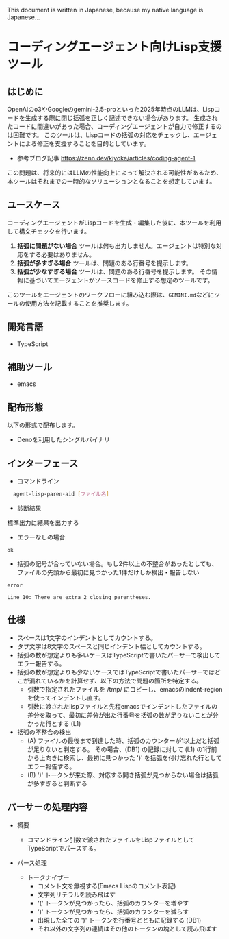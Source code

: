 This document is written in Japanese, because my native language is Japanese...

# コーディングエージェント向けLisp支援ツール

## はじめに

OpenAIのo3やGoogleのgemini-2.5-proといった2025年時点のLLMは、Lispコードを生成する際に閉じ括弧を正しく記述できない場合があります。
生成されたコードに間違いがあった場合、コーディングエージェントが自力で修正するのは困難です。
このツールは、Lispコードの括弧の対応をチェックし、エージェントによる修正を支援することを目的としています。

- 参考ブログ記事
  https://zenn.dev/kiyoka/articles/coding-agent-1

この問題は、将来的にはLLMの性能向上によって解決される可能性があるため、本ツールはそれまでの一時的なソリューションとなることを想定しています。

## ユースケース

コーディングエージェントがLispコードを生成・編集した後に、本ツールを利用して構文チェックを行います。

1.  **括弧に問題がない場合**
    ツールは何も出力しません。エージェントは特別な対応をする必要はありません。
2.  **括弧が多すぎる場合**
    ツールは、問題のある行番号を提示します。
3.  **括弧が少なすぎる場合**
    ツールは、問題のある行番号を提示します。
    その情報に基づいてエージェントがソースコードを修正する想定のツールです。

このツールをエージェントのワークフローに組み込む際は、`GEMINI.md`などにツールの使用方法を記載することを推奨します。

## 開発言語

- TypeScript

## 補助ツール

- emacs

## 配布形態

以下の形式で配布します。

- Denoを利用したシングルバイナリ

## インターフェース

- コマンドライン

```bash
  agent-lisp-paren-aid [ファイル名]
```

- 診断結果

標準出力に結果を出力する

  - エラーなしの場合
  
  ```
  ok
  ```
  
  - 括弧の記号が合っていない場合。もし2件以上の不整合があったとしても、ファイルの先頭から最初に見つかった1件だけしか検出・報告しない
  
  ```
  error
  
  Line 10: There are extra 2 closing parentheses.
  ```

## 仕様

- スペースは1文字のインデントとしてカウントする。
- タブ文字は8文字のスペースと同じインデント幅としてカウントする。
- 括弧の数が想定よりも多いケースはTypeScriptで書いたパーサーで検出してエラー報告する。
- 括弧の数が想定よりも少ないケースではTypeScriptで書いたパーサーではどこが漏れているかを計算せず、以下の方法で問題の箇所を特定する。
  - 引数で指定されたファイルを /tmp/ にコピーし、emacsのindent-regionを使ってインデントし直す。
  - 引数に渡されたlispファイルと先程emacsでインデントしたファイルの差分を取って、最初に差分が出た行番号を括弧の数が足りないことが分かった行とする (L1)
- 括弧の不整合の検出
  - (A) ファイルの最後まで到達した時、括弧のカウンターが1以上だと括弧が足りないと判定する。
    その場合、(DB1) の記録に対して (L1) の1行前から上向きに検索し、最初に見つかった ')' を括弧を付け忘れた行としてエラー報告する。
  - (B) ')' トークンが来た際、対応する開き括弧が見つからない場合は括弧が多すぎると判断する

## パーサーの処理内容

- 概要
  - コマンドライン引数で渡されたファイルをLispファイルとしてTypeScriptでパースする。

- パース処理
  - トークナイザー
    - コメント文を無視する(Emacs Lispのコメント表記)
    - 文字列リテラルを読み飛ばす
    - '(' トークンが見つかったら、括弧のカウンターを増やす
    - ')' トークンが見つかったら、括弧のカウンターを減らす
    - 出現した全ての ')' トークンを行番号とともに記録する (DB1)
	- それ以外の文字列の連続はその他のトークンの塊として読み飛ばす
